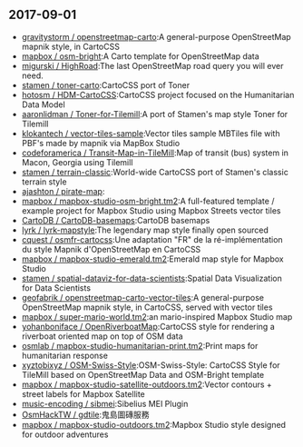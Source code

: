 ## 2017-09-01

* [gravitystorm / openstreetmap-carto](https://github.com/gravitystorm/openstreetmap-carto):A general-purpose OpenStreetMap mapnik style, in CartoCSS
* [mapbox / osm-bright](https://github.com/mapbox/osm-bright):A Carto template for OpenStreetMap data
* [migurski / HighRoad](https://github.com/migurski/HighRoad):The last OpenStreetMap road query you will ever need.
* [stamen / toner-carto](https://github.com/stamen/toner-carto):CartoCSS port of Toner
* [hotosm / HDM-CartoCSS](https://github.com/hotosm/HDM-CartoCSS):CartoCSS project focused on the Humanitarian Data Model
* [aaronlidman / Toner-for-Tilemill](https://github.com/aaronlidman/Toner-for-Tilemill):A port of Stamen's map style Toner for Tilemill
* [klokantech / vector-tiles-sample](https://github.com/klokantech/vector-tiles-sample):Vector tiles sample MBTiles file with PBF's made by mapnik via MapBox Studio
* [codeforamerica / Transit-Map-in-TileMill](https://github.com/codeforamerica/Transit-Map-in-TileMill):Map of transit (bus) system in Macon, Georgia using Tilemill
* [stamen / terrain-classic](https://github.com/stamen/terrain-classic):World-wide CartoCSS port of Stamen's classic terrain style
* [ajashton / pirate-map](https://github.com/ajashton/pirate-map):
* [mapbox / mapbox-studio-osm-bright.tm2](https://github.com/mapbox/mapbox-studio-osm-bright.tm2):A full-featured template / example project for Mapbox Studio using Mapbox Streets vector tiles
* [CartoDB / CartoDB-basemaps](https://github.com/CartoDB/CartoDB-basemaps):CartoDB basemaps
* [lyrk / lyrk-mapstyle](https://github.com/lyrk/lyrk-mapstyle):The legendary map style finally open sourced
* [cquest / osmfr-cartocss](https://github.com/cquest/osmfr-cartocss):Une adaptation "FR" de la ré-implémentation du style Mapnik d'OpenStreetMap en CartoCSS
* [mapbox / mapbox-studio-emerald.tm2](https://github.com/mapbox/mapbox-studio-emerald.tm2):Emerald map style for Mapbox Studio
* [stamen / spatial-dataviz-for-data-scientists](https://github.com/stamen/spatial-dataviz-for-data-scientists):Spatial Data Visualization for Data Scientists
* [geofabrik / openstreetmap-carto-vector-tiles](https://github.com/geofabrik/openstreetmap-carto-vector-tiles):A general-purpose OpenStreetMap mapnik style, in CartoCSS, served with vector tiles
* [mapbox / super-mario-world.tm2](https://github.com/mapbox/super-mario-world.tm2):an mario-inspired Mapbox Studio map
* [yohanboniface / OpenRiverboatMap](https://github.com/yohanboniface/OpenRiverboatMap):CartoCSS style for rendering a riverboat oriented map on top of OSM data
* [osmlab / mapbox-studio-humanitarian-print.tm2](https://github.com/osmlab/mapbox-studio-humanitarian-print.tm2):Print maps for humanitarian response
* [xyztobixyz / OSM-Swiss-Style](https://github.com/xyztobixyz/OSM-Swiss-Style):OSM-Swiss-Style: CartoCSS Style for TileMill based on OpenStreetMap Data and OSM-Bright template
* [mapbox / mapbox-studio-satellite-outdoors.tm2](https://github.com/mapbox/mapbox-studio-satellite-outdoors.tm2):Vector contours + street labels for Mapbox Satellite
* [music-encoding / sibmei](https://github.com/music-encoding/sibmei):Sibelius MEI Plugin
* [OsmHackTW / gdtile](https://github.com/OsmHackTW/gdtile):鬼島圖磚服務
* [mapbox / mapbox-studio-outdoors.tm2](https://github.com/mapbox/mapbox-studio-outdoors.tm2):Mapbox Studio style designed for outdoor adventures
